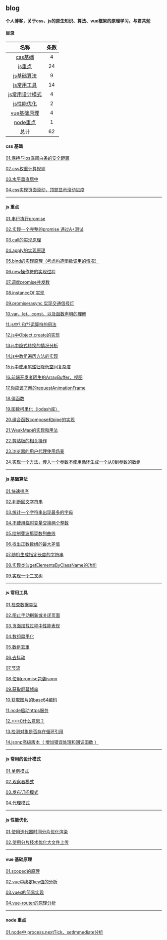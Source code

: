 ## blog 
**个人博客，关于css、js的原生知识、算法、vue框架的原理学习，与君共勉**

#### 目录

|  名称 | 条数  |
| :--------------------: | :--: |
| [css基础]( #css)  |  4  |
| [js重点](#js1)     |  24  |
| [js基础算法](#js2)   |  9   |
| [js常用工具](#js3)   |  14  |
| [js常用设计模式](#js4) |  4   |
| [js性能优化](#js5)   |  2  |
| [vue基础原理](#vue)   |  4   |
| [node重点](#node)    |  1   |
| 总计          |  62  |

#### <p id='css'>css 基础</p>

[01.保持与ios底部白条的安全距离](https://github.com/codeWen666/blogs-js/tree/main/src/css/01-apple.md)

[02.css权重计算规则](https://github.com/codeWen666/blogs-js/tree/main/src/css/02-power.md)

[03.水平垂直居中](https://github.com/codeWen666/blogs-js/tree/main/src/css/03-center.md)

[04.css实现页面滚动，顶部显示滚动进度](https://github.com/codeWen666/blogs-js/tree/main/src/css/04-progress.md)

___

#### <p id='js1'>js 重点</p>

[01.串行执行promise](https://github.com/codeWen666/blogs-js/tree/main/src/origin/01-sequence.md)

[02.实现一个完整的promise 通过A+测试](https://github.com/codeWen666/blogs-js/tree/main/src/origin/02-promise.md)

[03.call的实现原理](https://github.com/codeWen666/blogs-js/tree/main/src/origin/03-call.md)

[04.apply的实现原理](https://github.com/codeWen666/blogs-js/tree/main/src/origin/04-apply.md)

[05.bind的实现原理（考虑构造函数调用的情况）](https://github.com/codeWen666/blogs-js/tree/main/src/origin/05-bind.md)

[06.new操作符的实现过程](https://github.com/codeWen666/blogs-js/tree/main/src/origin/06-new.md)

[07.调度promise并发数](https://github.com/codeWen666/blogs-js/tree/main/src/origin/07-dispatch.md)

[08.instanceOf 实现](https://github.com/codeWen666/blogs-js/tree/main/src/origin/08-instanceOf.md)

[09.promise/async 实现交通信号灯](https://github.com/codeWen666/blogs-js/tree/main/src/origin/09-light.md)

[10.var、let、const、以及函数声明的理解](https://blog.csdn.net/weixin_43601527/article/details/121154133?spm=1001.2014.3001.5501)

[11.js中?.和??运算符的用法](https://github.com/codeWen666/blogs-js/tree/main/src/origin/10-operator.md)

[12.js中Object.create的实现](https://github.com/codeWen666/blogs-js/tree/main/src/origin/11-create.md)

[13.js中隐式转换的情况分析](https://github.com/codeWen666/blogs-js/tree/main/src/origin/13-false.md)

[14.js中数组遍历方法的实现](https://github.com/codeWen666/blogs-js/tree/main/src/origin/14-array.md)

[15.js中使用尾递归降低空间复杂度](https://github.com/codeWen666/blogs-js/tree/main/src/origin/15-recursion.md)

[16.前端开发者陌生的ArrayBuffer、视图](https://github.com/codeWen666/blogs-js/tree/main/src/origin/16-dataView.md)

[17.你应该了解的requestAnimationFrame](https://github.com/codeWen666/blogs-js/tree/main/src/origin/17-raf.md)

[18.偏函数](https://github.com/codeWen666/blogs-js/tree/main/src/origin/18-pianFun.md)

[19.函数柯里化（lodash库）](https://github.com/codeWen666/blogs-js/tree/main/src/origin/19-curry.md)

[20.组合函数compose和pipe的实现](https://github.com/codeWen666/blogs-js/tree/main/src/origin/20-compose.md)

[21.WeakMap的实现和用法](https://github.com/codeWen666/blogs-js/tree/main/src/origin/21-weakMap.md)

[22.剪贴板的相关操作](https://github.com/codeWen666/blogs-js/tree/main/src/origin/22-clipBoard.md)

[23.浏览器的用户代理使用场景](https://github.com/codeWen666/blogs-js/tree/main/src/origin/23-userAgent.md)

[24.实现一个方法，传入一个参数不使用循环生成一个从0到参数的数组](https://github.com/codeWen666/blogs-js/tree/main/src/origin/24-quickArray.md)

___

#### <p id='js2'>js 基础算法</p>

[01.快速排序](https://github.com/codeWen666/blogs-js/tree/main/src/algorithm/01-quickSort.md)

[02.判断回文字符串](https://github.com/codeWen666/blogs-js/tree/main/src/algorithm/01-quickSort.md)

[03.统计一个字符串出现最多的字母](https://github.com/codeWen666/blogs-js/tree/main/src/algorithm/01-quickSort.md)

[04.不使用临时变量交换两个整数](https://github.com/codeWen666/blogs-js/tree/main/src/algorithm/01-quickSort.md)

[05.绘制斐波那契数列曲线](https://github.com/codeWen666/blogs-js/tree/main/src/algorithm/01-quickSort.md)

[06.找出正数数组的最大差值](https://github.com/codeWen666/blogs-js/tree/main/src/algorithm/01-quickSort.md)

[07.随机生成指定长度的字符串](https://github.com/codeWen666/blogs-js/tree/main/src/algorithm/01-quickSort.md)

[08.实现类似getElementsByClassName的功能](https://github.com/codeWen666/blogs-js/tree/main/src/algorithm/01-quickSort.md)

[09.实现一个二叉树](https://github.com/codeWen666/blogs-js/tree/main/src/algorithm/01-quickSort.md)
___

#### <p id='js3'>js 常用工具</p>

[01.检查数据类型](https://github.com/codeWen666/blogs-js/tree/main/src/utils/01-type.md)

[02.阻止手动刷新或关闭页面](https://github.com/codeWen666/blogs-js/tree/main/src/utils/02-prevent.md)

[03.页面加载过程中性能表现](https://github.com/codeWen666/blogs-js/tree/main/src/utils/03-performance.md)

[04.数组扁平化](https://github.com/codeWen666/blogs-js/tree/main/src/utils/04-flat.md)

[05.数组去重](https://github.com/codeWen666/blogs-js/tree/main/src/utils/05-unique.md)

[06.去抖动](https://github.com/codeWen666/blogs-js/tree/main/src/utils/06-debounce.md)

[07.节流](https://github.com/codeWen666/blogs-js/tree/main/src/utils/07-throttle.md)

[08.使用promise包装jsonp](https://github.com/codeWen666/blogs-js/tree/main/src/utils/08-jsonp.md)

[09.获取屏幕帧率](https://github.com/codeWen666/blogs-js/tree/main/src/utils/09-fps.md)

[10.获取图片的base64编码](https://github.com/codeWen666/blogs-js/tree/main/src/utils/10-base64.md)

[11.node启动https服务](https://github.com/codeWen666/blogs-js/tree/main/src/utils/10-base64.md)

[12.>>>0什么意思？](https://github.com/codeWen666/blogs-js/tree/main/src/utils/12-toUnit32.md)

[13.检测对象是否存在循环引用](https://github.com/codeWen666/blogs-js/tree/main/src/utils/13-cycleRefrence.md)

[14.jsonp高级版本（ 增加错误处理和回调函数 ）](https://github.com/codeWen666/blogs-js/tree/main/src/utils/14-jsonp1.md)

___

#### <p id='js4'>js 常用的设计模式</p>

[01.单例模式](https://github.com/codeWen666/blogs-js/tree/main/src/design/01-singleton.md)

[02.观察者模式](https://github.com/codeWen666/blogs-js/tree/main/src/performence/01-divideTime.md)

[03.发布订阅模式](https://github.com/codeWen666/blogs-js/tree/main/src/performence/01-divideTime.md)

[04.代理模式](https://github.com/codeWen666/blogs-js/tree/main/src/performence/01-divideTime.md)

___

#### <p id='js5'>js 性能优化</p>

[01.使用迭代器时间分片优化渲染](https://github.com/codeWen666/blogs-js/tree/main/src/performence/01-divideTime.md)

[02.使用分片技术优化大文件上传](https://github.com/codeWen666/blogs-js/tree/main/src/performence/01-divideTime.md)

___

#### <p id='vue'>vue 基础原理</p>

[01.scoped的原理](https://github.com/codeWen666/blogs-js/tree/main/src/vue/01-scoped.md)

[02.vue中绑定key值的分析](https://blog.csdn.net/weixin_43601527/article/details/121246362)

[03.vuex的简易实现](https://blog.csdn.net/weixin_43601527/article/details/121246362)

[04.vue-router的原理分析](https://blog.csdn.net/weixin_43601527/article/details/121246362)

___

#### <p id='node'>node 重点</p>

[01.node中 process.nextTick、setImmediate分析](https://github.com/codeWen666/blogs-js/tree/main/src/node/01-async.md)